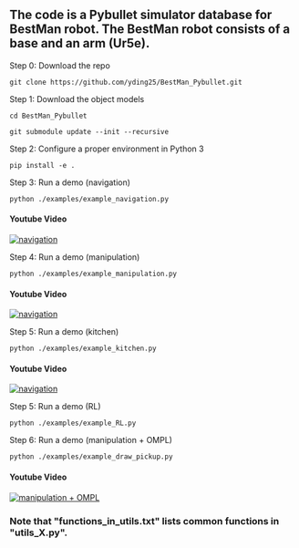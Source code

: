 ## The code is a Pybullet simulator database for BestMan robot. The BestMan robot consists of a base and an arm (Ur5e).

<!-- <img src="./image/bestman.png" alt="bestman" width="300" height="300">
 -->

Step 0: Download the repo

`git clone https://github.com/yding25/BestMan_Pybullet.git`


Step 1: Download the object models

`cd BestMan_Pybullet`

`git submodule update --init --recursive`


Step 2: Configure a proper environment in Python 3

`pip install -e .`

Step 3: Run a demo (navigation)

`python ./examples/example_navigation.py`

#### Youtube Video
[![navigation](https://img.youtube.com/vi/_tVbxgiM-5Q/0.jpg)](https://www.youtube.com/watch?v=_tVbxgiM-5Q)



Step 4: Run a demo (manipulation)

`python ./examples/example_manipulation.py`

#### Youtube Video
[![navigation](https://img.youtube.com/vi/XnmEqOgxNM4/0.jpg)](https://www.youtube.com/watch?v=XnmEqOgxNM4)


Step 5: Run a demo (kitchen)

`python ./examples/example_kitchen.py`

#### Youtube Video
[![navigation](https://img.youtube.com/vi/hes7J-uy2DU/0.jpg)](https://www.youtube.com/watch?v=hes7J-uy2DU)

Step 5: Run a demo (RL)

`python ./examples/example_RL.py`

Step 6: Run a demo (manipulation + OMPL)

`python ./examples/example_draw_pickup.py`

#### Youtube Video
[![manipulation + OMPL](https://img.youtube.com/vi/f25d4N_Lv9w/0.jpg)](https://www.youtube.com/watch?v=f25d4N_Lv9w)


### Note that "functions_in_utils.txt" lists common functions in "utils_X.py".

